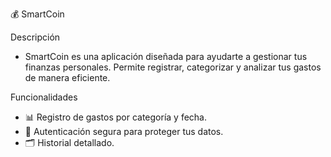 💰 SmartCoin

Descripción
- SmartCoin es una aplicación diseñada para ayudarte a gestionar tus finanzas personales. Permite registrar, categorizar y analizar tus gastos de manera eficiente.

Funcionalidades
- 📊 Registro de gastos por categoría y fecha.
- 🔐 Autenticación segura para proteger tus datos.
- 🗂️ Historial detallado.
